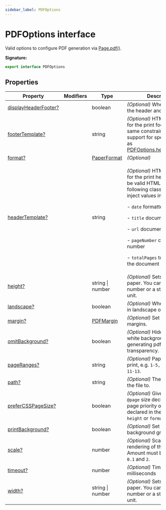 ```yaml
---
sidebar_label: PDFOptions
---
```


# PDFOptions interface

Valid options to configure PDF generation via
[Page.pdf()](./puppeteer.page.pdf.md).

**Signature:**

```typescript
export interface PDFOptions
```

## Properties

| Property                                                              | Modifiers | Type                                      | Description                                                                                                                                                                                                                                                                                                                                                                                       |
| --------------------------------------------------------------------- | --------- | ----------------------------------------- | ------------------------------------------------------------------------------------------------------------------------------------------------------------------------------------------------------------------------------------------------------------------------------------------------------------------------------------------------------------------------------------------------- |
| [displayHeaderFooter?](./puppeteer.pdfoptions.displayheaderfooter.md) |           | boolean                                   | <i>(Optional)</i> Whether to show the header and footer.                                                                                                                                                                                                                                                                                                                                          |
| [footerTemplate?](./puppeteer.pdfoptions.footertemplate.md)           |           | string                                    | <i>(Optional)</i> HTML template for the print footer. Has the same constraints and support for special classes as [PDFOptions.headerTemplate](./puppeteer.pdfoptions.headertemplate.md).                                                                                                                                                                                                          |
| [format?](./puppeteer.pdfoptions.format.md)                           |           | [PaperFormat](./puppeteer.paperformat.md) | <i>(Optional)</i>                                                                                                                                                                                                                                                                                                                                                                                 |
| [headerTemplate?](./puppeteer.pdfoptions.headertemplate.md)           |           | string                                    | <p><i>(Optional)</i> HTML template for the print header. Should be valid HTML with the following classes used to inject values into them:</p><p>- <code>date</code> formatted print date</p><p>- <code>title</code> document title</p><p>- <code>url</code> document location</p><p>- <code>pageNumber</code> current page number</p><p>- <code>totalPages</code> total pages in the document</p> |
| [height?](./puppeteer.pdfoptions.height.md)                           |           | string \| number                          | <i>(Optional)</i> Sets the height of paper. You can pass in a number or a string with a unit.                                                                                                                                                                                                                                                                                                     |
| [landscape?](./puppeteer.pdfoptions.landscape.md)                     |           | boolean                                   | <i>(Optional)</i> Whether to print in landscape orientation.                                                                                                                                                                                                                                                                                                                                      |
| [margin?](./puppeteer.pdfoptions.margin.md)                           |           | [PDFMargin](./puppeteer.pdfmargin.md)     | <i>(Optional)</i> Set the PDF margins.                                                                                                                                                                                                                                                                                                                                                            |
| [omitBackground?](./puppeteer.pdfoptions.omitbackground.md)           |           | boolean                                   | <i>(Optional)</i> Hides default white background and allows generating pdfs with transparency.                                                                                                                                                                                                                                                                                                    |
| [pageRanges?](./puppeteer.pdfoptions.pageranges.md)                   |           | string                                    | <i>(Optional)</i> Paper ranges to print, e.g. <code>1-5, 8, 11-13</code>.                                                                                                                                                                                                                                                                                                                         |
| [path?](./puppeteer.pdfoptions.path.md)                               |           | string                                    | <i>(Optional)</i> The path to save the file to.                                                                                                                                                                                                                                                                                                                                                   |
| [preferCSSPageSize?](./puppeteer.pdfoptions.prefercsspagesize.md)     |           | boolean                                   | <i>(Optional)</i> Give any CSS <code>@page</code> size declared in the page priority over what is declared in the <code>width</code> or <code>height</code> or <code>format</code> option.                                                                                                                                                                                                        |
| [printBackground?](./puppeteer.pdfoptions.printbackground.md)         |           | boolean                                   | <i>(Optional)</i> Set to <code>true</code> to print background graphics.                                                                                                                                                                                                                                                                                                                          |
| [scale?](./puppeteer.pdfoptions.scale.md)                             |           | number                                    | <i>(Optional)</i> Scales the rendering of the web page. Amount must be between <code>0.1</code> and <code>2</code>.                                                                                                                                                                                                                                                                               |
| [timeout?](./puppeteer.pdfoptions.timeout.md)                         |           | number                                    | <i>(Optional)</i> Timeout in milliseconds                                                                                                                                                                                                                                                                                                                                                         |
| [width?](./puppeteer.pdfoptions.width.md)                             |           | string \| number                          | <i>(Optional)</i> Sets the width of paper. You can pass in a number or a string with a unit.                                                                                                                                                                                                                                                                                                      |
